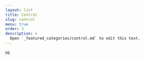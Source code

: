 ```yaml
---
layout: list
title: Control
slug: control
menu: true
order: 3
description: >
  Open `_featured_categories/control.md` to edit this text.
---
```



Hi

